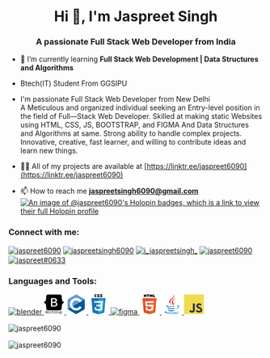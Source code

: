 <h1 align="center">Hi 👋, I'm Jaspreet Singh</h1>
<h3 align="center">A passionate Full Stack Web Developer from India</h3>

- 🌱 I’m currently learning **Full Stack Web Development | Data Structures and Algorithms**
- Btech(IT) Student From GGSIPU 
- I'm passionate Full Stack Web Developer  from New Delhi <br>
A Meticulous and organized individual seeking an Entry-level position in the field of Full—Stack Web Developer. Skilled at making static Websites using HTML, CSS, JS, BOOTSTRAP, and FIGMA And Data Structures and Algorithms at same. Strong ability to handle complex projects. Innovative, creative, fast learner, and willing to contribute ideas and learn new things.
- 👨‍💻 All of my projects are available at [https://linktr.ee/jaspreet6090](https://linktr.ee/jaspreet6090)

- 📫 How to reach me **jaspreetsingh6090@gmail.com**
 [![An image of @jaspreet6090's Holopin badges, which is a link to view their full Holopin profile](https://holopin.me/jaspreet6090)](https://holopin.io/@jaspreet6090)
<h3 align="left">Connect with me:</h3>
<p align="left">
<a href="https://twitter.com/jaspreet6090" target="blank"><img align="center" src="https://raw.githubusercontent.com/rahuldkjain/github-profile-readme-generator/master/src/images/icons/Social/twitter.svg" alt="jaspreet6090" height="30" width="40" /></a>
<a href="https://linkedin.com/in/jaspreetsingh6090" target="blank"><img align="center" src="https://raw.githubusercontent.com/rahuldkjain/github-profile-readme-generator/master/src/images/icons/Social/linked-in-alt.svg" alt="jaspreetsingh6090" height="30" width="40" /></a>
<a href="https://instagram.com/i_jaspreetsingh_" target="blank"><img align="center" src="https://raw.githubusercontent.com/rahuldkjain/github-profile-readme-generator/master/src/images/icons/Social/instagram.svg" alt="i_jaspreetsingh_" height="30" width="40" /></a>
<a href="https://www.behance.net/jaspreet6090" target="blank"><img align="center" src="https://raw.githubusercontent.com/rahuldkjain/github-profile-readme-generator/master/src/images/icons/Social/behance.svg" alt="jaspreet6090" height="30" width="40" /></a>
<a href="https://discord.gg/jaspreet#0633" target="blank"><img align="center" src="https://raw.githubusercontent.com/rahuldkjain/github-profile-readme-generator/master/src/images/icons/Social/discord.svg" alt="jaspreet#0633" height="30" width="40" /></a>
</p>

<h3 align="left">Languages and Tools:</h3>
<p align="left"> <a href="https://www.blender.org/" target="_blank" rel="noreferrer"> <img src="https://download.blender.org/branding/community/blender_community_badge_white.svg" alt="blender" width="40" height="40"/> </a> <a href="https://getbootstrap.com" target="_blank" rel="noreferrer"> <img src="https://raw.githubusercontent.com/devicons/devicon/master/icons/bootstrap/bootstrap-plain-wordmark.svg" alt="bootstrap" width="40" height="40"/> </a> <a href="https://www.cprogramming.com/" target="_blank" rel="noreferrer"> <img src="https://raw.githubusercontent.com/devicons/devicon/master/icons/c/c-original.svg" alt="c" width="40" height="40"/> </a> <a href="https://www.w3schools.com/css/" target="_blank" rel="noreferrer"> <img src="https://raw.githubusercontent.com/devicons/devicon/master/icons/css3/css3-original-wordmark.svg" alt="css3" width="40" height="40"/> </a> <a href="https://www.figma.com/" target="_blank" rel="noreferrer"> <img src="https://www.vectorlogo.zone/logos/figma/figma-icon.svg" alt="figma" width="40" height="40"/> </a> <a href="https://www.w3.org/html/" target="_blank" rel="noreferrer"> <img src="https://raw.githubusercontent.com/devicons/devicon/master/icons/html5/html5-original-wordmark.svg" alt="html5" width="40" height="40"/> </a> <a href="https://www.java.com" target="_blank" rel="noreferrer"> <img src="https://raw.githubusercontent.com/devicons/devicon/master/icons/java/java-original.svg" alt="java" width="40" height="40"/> </a> <a href="https://developer.mozilla.org/en-US/docs/Web/JavaScript" target="_blank" rel="noreferrer"> <img src="https://raw.githubusercontent.com/devicons/devicon/master/icons/javascript/javascript-original.svg" alt="javascript" width="40" height="40"/> </a> </p>

<p><img align="center" src="https://github-readme-stats.vercel.app/api/top-langs?username=jaspreet6090&show_icons=true&locale=en&layout=compact" alt="jaspreet6090" /></p>

<p><img align="center" src="https://github-readme-streak-stats.herokuapp.com/?user=jaspreet6090&" alt="jaspreet6090" /></p>
